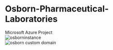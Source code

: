 # Osborn-Pharmaceutical-Laboratories
Microsoft Azure Project
<br>
![osborninstance](https://user-images.githubusercontent.com/92011001/158740125-de14ca9f-a81e-47fe-9cdf-37612c7cd413.jpg)
<br>
![osborn custom domain](https://user-images.githubusercontent.com/92011001/158740158-dac4a5c1-feb1-49af-95b6-071443cdd696.jpg)

